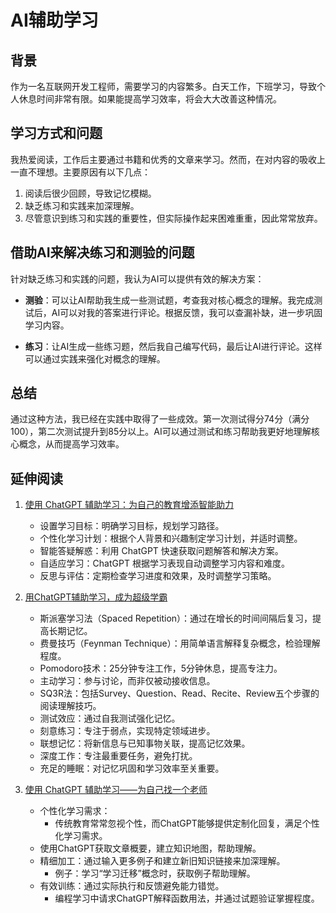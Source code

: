 # AI辅助学习

## 背景

作为一名互联网开发工程师，需要学习的内容繁多。白天工作，下班学习，导致个人休息时间非常有限。如果能提高学习效率，将会大大改善这种情况。

## 学习方式和问题

我热爱阅读，工作后主要通过书籍和优秀的文章来学习。然而，在对内容的吸收上一直不理想。主要原因有以下几点：

1. 阅读后很少回顾，导致记忆模糊。
2. 缺乏练习和实践来加深理解。
3. 尽管意识到练习和实践的重要性，但实际操作起来困难重重，因此常常放弃。

## 借助AI来解决练习和测验的问题

针对缺乏练习和实践的问题，我认为AI可以提供有效的解决方案：

- **测验**：可以让AI帮助我生成一些测试题，考查我对核心概念的理解。我完成测试后，AI可以对我的答案进行评论。根据反馈，我可以查漏补缺，进一步巩固学习内容。
  
- **练习**：让AI生成一些练习题，然后我自己编写代码，最后让AI进行评论。这样可以通过实践来强化对概念的理解。

## 总结

通过这种方法，我已经在实践中取得了一些成效。第一次测试得分74分（满分100），第二次测试提升到85分以上。AI可以通过测试和练习帮助我更好地理解核心概念，从而提高学习效率。


## 延伸阅读
1. [使用 ChatGPT 辅助学习：为自己的教育增添智能助力](https://cloud.baidu.com/article/2729975)
    - 设置学习目标：明确学习目标，规划学习路径。
    - 个性化学习计划：根据个人背景和兴趣制定学习计划，并适时调整。
    - 智能答疑解惑：利用 ChatGPT 快速获取问题解答和解决方案。
    - 自适应学习：ChatGPT 根据学习表现自动调整学习内容和难度。
    - 反思与评估：定期检查学习进度和效果，及时调整学习策略。
 
2. [用ChatGPT辅助学习，成为超级学霸](https://www.wehelpwin.com/article/4776)
    - 斯派塞学习法（Spaced Repetition）：通过在增长的时间间隔后复习，提高长期记忆。
    - 费曼技巧（Feynman Technique）：用简单语言解释复杂概念，检验理解程度。
    - Pomodoro技术：25分钟专注工作，5分钟休息，提高专注力。
    - 主动学习：参与讨论，而非仅被动接收信息。
    - SQ3R法：包括Survey、Question、Read、Recite、Review五个步骤的阅读理解技巧。
    - 测试效应：通过自我测试强化记忆。
    - 刻意练习：专注于弱点，实现特定领域进步。
    - 联想记忆：将新信息与已知事物关联，提高记忆效果。
    - 深度工作：专注最重要任务，避免打扰。
    - 充足的睡眠：对记忆巩固和学习效率至关重要。

3. [使用 ChatGPT 辅助学习——为自己找一个老师](https://sspai.com/post/78590)
    - 个性化学习需求：
      - 传统教育常常忽视个性，而ChatGPT能够提供定制化回复，满足个性化学习需求。
    - 使用ChatGPT获取文章概要，建立知识地图，帮助理解。
    - 精细加工：通过输入更多例子和建立新旧知识链接来加深理解。
      - 例子：学习“学习迁移”概念时，获取例子帮助理解。
    - 有效训练：通过实际执行和反馈避免能力错觉。
      - 编程学习中请求ChatGPT解释函数用法，并通过试题验证掌握程度。
